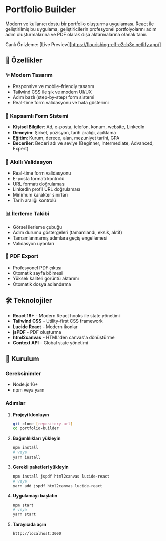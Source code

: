# Portfolio Builder

Modern ve kullanıcı dostu bir portfolio oluşturma uygulaması. React ile geliştirilmiş bu uygulama, geliştiricilerin profesyonel portfolyolarını adım adım oluşturmalarına ve PDF olarak dışa aktarmalarına olanak tanır.

Canlı Önizleme: [Live Preview][https://flourishing-elf-e2cb3e.netlify.app/]

## 🌟 Özellikler

### ✨ Modern Tasarım
- Responsive ve mobile-friendly tasarım
- Tailwind CSS ile şık ve modern UI/UX
- Adım bazlı (step-by-step) form sistemi
- Real-time form validasyonu ve hata gösterimi

### 📝 Kapsamlı Form Sistemi
- **Kişisel Bilgiler**: Ad, e-posta, telefon, konum, website, LinkedIn
- **Deneyim**: Şirket, pozisyon, tarih aralığı, açıklama
- **Eğitim**: Kurum, derece, alan, mezuniyet tarihi, GPA
- **Beceriler**: Beceri adı ve seviye (Beginner, Intermediate, Advanced, Expert)

### 🎯 Akıllı Validasyon
- Real-time form validasyonu
- E-posta formatı kontrolü
- URL formatı doğrulaması
- LinkedIn profil URL doğrulaması
- Minimum karakter sınırları
- Tarih aralığı kontrolü

### 📊 İlerleme Takibi
- Görsel ilerleme çubuğu
- Adım durumu göstergeleri (tamamlandı, eksik, aktif)
- Tamamlanmamış adımlara geçiş engellemesi
- Validasyon uyarıları

### 📄 PDF Export
- Profesyonel PDF çıktısı
- Otomatik sayfa bölmesi
- Yüksek kaliteli görüntü aktarımı
- Otomatik dosya adlandırma

## 🛠️ Teknolojiler

- **React 18+** - Modern React hooks ile state yönetimi
- **Tailwind CSS** - Utility-first CSS framework
- **Lucide React** - Modern ikonlar
- **jsPDF** - PDF oluşturma
- **html2canvas** - HTML'den canvas'a dönüştürme
- **Context API** - Global state yönetimi

## 🚀 Kurulum

### Gereksinimler
- Node.js 16+
- npm veya yarn

### Adımlar

1. **Projeyi klonlayın**
   ```bash
   git clone [repository-url]
   cd portfolio-builder
   ```

2. **Bağımlılıkları yükleyin**
   ```bash
   npm install
   # veya
   yarn install
   ```

3. **Gerekli paketleri yükleyin**
   ```bash
   npm install jspdf html2canvas lucide-react
   # veya
   yarn add jspdf html2canvas lucide-react
   ```

4. **Uygulamayı başlatın**
   ```bash
   npm start
   # veya
   yarn start
   ```

5. **Tarayıcıda açın**
   ```
   http://localhost:3000
   ```
